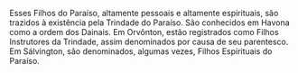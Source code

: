 ﻿Esses Filhos do Paraíso, altamente pessoais e altamente espirituais, são trazidos à existência pela Trindade do Paraíso. São conhecidos em Havona como a ordem dos Dainais. Em Orvônton, estão registrados como Filhos Instrutores da Trindade, assim denominados por causa de seu parentesco. Em Sálvington, são denominados, algumas vezes, Filhos Espirituais do Paraíso.